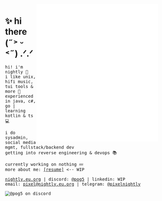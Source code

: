 <img align="right" width="400" alt="metrics" src="left.github.svg">
<h1>✨ hi there (˶˃ ᵕ ˂˶) .ᐟ.ᐟ</h1>
<samp>
  
  hi! i'm nightly 👋
  <br>
  i like unix, hifi music, tui tools & more 🎵
  <br>
  experienced in java, c#, go | learning kotlin & ts 💻
  <br>
  <br>
  i do sysadmin, social media mgmt, fullstack/backend dev
  <br>
  getting into reverse engineering & devops 📚
  <br>
  <br>
  currently working on nothing 💤
  <br>
  more about me: <a href="https://resume.nightly.eu.org">[resume]</a> <-- WIP 
  <br>
  <br>
  <a href="nightly.eu.org">nightly.eu.org</a> | discord: <a href="https://discord.com/users/1063801507515998208">@pog5</a> | linkedin: WIP
  <br>
  email: <a href="mailto:pixel@nightly.eu.org">pixel@nightly.eu.org</a> | telegram: <a href="https://t.me/pixelnightly">@pixelnightly</a>
</samp>

<img alt="@pog5 on discord" src="https://discord.c99.nl/widget/theme-3/1063801507515998208.png">




<!-- 
<img align="left" width="400" alt="metrics" src="right.github.svg">
hi there :)
img align="right" src="https://readme-jokes.vercel.app/api"> 
-->
